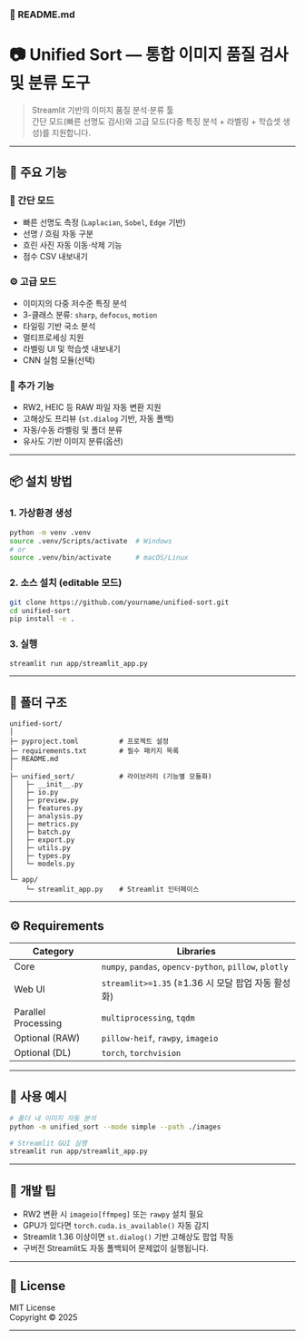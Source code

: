 ### 📘 README.md

# 📷 Unified Sort — 통합 이미지 품질 검사 및 분류 도구

> Streamlit 기반의 이미지 품질 분석·분류 툴  
> 간단 모드(빠른 선명도 검사)와 고급 모드(다중 특징 분석 + 라벨링 + 학습셋 생성)를 지원합니다.

---

## 🧩 주요 기능

### 🎯 간단 모드
- 빠른 선명도 측정 (`Laplacian`, `Sobel`, `Edge` 기반)
- 선명 / 흐림 자동 구분
- 흐린 사진 자동 이동·삭제 기능
- 점수 CSV 내보내기

### ⚙️ 고급 모드
- 이미지의 다중 저수준 특징 분석
- 3-클래스 분류: `sharp`, `defocus`, `motion`
- 타일링 기반 국소 분석
- 멀티프로세싱 지원
- 라벨링 UI 및 학습셋 내보내기
- CNN 실험 모듈(선택)

### 🧠 추가 기능
- RW2, HEIC 등 RAW 파일 자동 변환 지원
- 고해상도 프리뷰 (`st.dialog` 기반, 자동 폴백)
- 자동/수동 라벨링 및 폴더 분류
- 유사도 기반 이미지 분류(옵션)

---

## 📦 설치 방법

### 1. 가상환경 생성
```bash
python -m venv .venv
source .venv/Scripts/activate  # Windows
# or
source .venv/bin/activate      # macOS/Linux
```

### 2. 소스 설치 (editable 모드)
```bash
git clone https://github.com/yourname/unified-sort.git
cd unified-sort
pip install -e .
```

### 3. 실행
```bash
streamlit run app/streamlit_app.py
```

---

## 🧰 폴더 구조
```
unified-sort/
│
├─ pyproject.toml          # 프로젝트 설정
├─ requirements.txt        # 필수 패키지 목록
├─ README.md
│
├─ unified_sort/           # 라이브러리 (기능별 모듈화)
│   ├─ __init__.py
│   ├─ io.py
│   ├─ preview.py
│   ├─ features.py
│   ├─ analysis.py
│   ├─ metrics.py
│   ├─ batch.py
│   ├─ export.py
│   ├─ utils.py
│   ├─ types.py
│   └─ models.py
│
└─ app/
    └─ streamlit_app.py    # Streamlit 인터페이스
```

---

## ⚙️ Requirements

| Category | Libraries |
|-----------|------------|
| Core | `numpy`, `pandas`, `opencv-python`, `pillow`, `plotly` |
| Web UI | `streamlit>=1.35` (≥1.36 시 모달 팝업 자동 활성화) |
| Parallel Processing | `multiprocessing`, `tqdm` |
| Optional (RAW) | `pillow-heif`, `rawpy`, `imageio` |
| Optional (DL) | `torch`, `torchvision` |

---

## 🧠 사용 예시
```bash
# 폴더 내 이미지 자동 분석
python -m unified_sort --mode simple --path ./images

# Streamlit GUI 실행
streamlit run app/streamlit_app.py
```

---

## 🧩 개발 팁
- RW2 변환 시 `imageio[ffmpeg]` 또는 `rawpy` 설치 필요
- GPU가 있다면 `torch.cuda.is_available()` 자동 감지
- Streamlit 1.36 이상이면 `st.dialog()` 기반 고해상도 팝업 작동
- 구버전 Streamlit도 자동 폴백되어 문제없이 실행됩니다.

---

## 🪪 License
MIT License  
Copyright © 2025

---